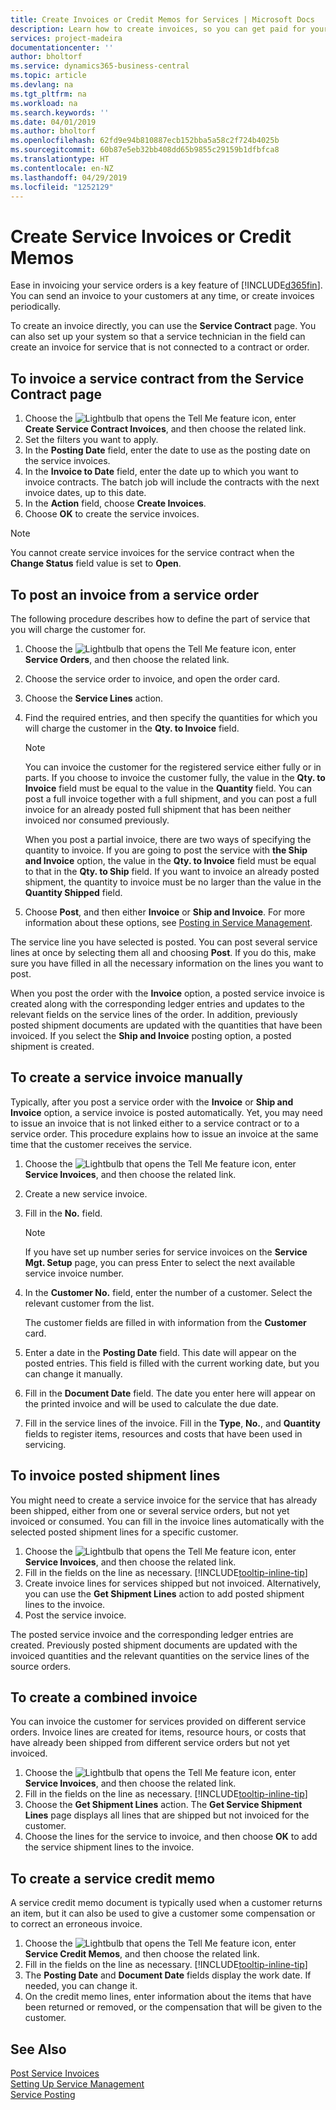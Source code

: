 ```yaml
---
title: Create Invoices or Credit Memos for Services | Microsoft Docs
description: Learn how to create invoices, so you can get paid for your service.
services: project-madeira
documentationcenter: ''
author: bholtorf
ms.service: dynamics365-business-central
ms.topic: article
ms.devlang: na
ms.tgt_pltfrm: na
ms.workload: na
ms.search.keywords: ''
ms.date: 04/01/2019
ms.author: bholtorf
ms.openlocfilehash: 62fd9e94b810887ecb152bba5a58c2f724b4025b
ms.sourcegitcommit: 60b87e5eb32bb408dd65b9855c29159b1dfbfca8
ms.translationtype: HT
ms.contentlocale: en-NZ
ms.lasthandoff: 04/29/2019
ms.locfileid: "1252129"
---
```

# <a name="create-service-invoices-or-credit-memos"></a>Create Service Invoices or Credit Memos
Ease in invoicing your service orders is a key feature of [!INCLUDE[d365fin](includes/d365fin_md.md)]. You can send an invoice to your customers at any time, or create invoices periodically.  
  
To create an invoice directly, you can use the **Service Contract** page. You can also set up your system so that a service technician in the field can create an invoice for service that is not connected to a contract or order.  

## <a name="to-invoice-a-service-contract-from-the-service-contract-page"></a>To invoice a service contract from the Service Contract page   
1. Choose the ![Lightbulb that opens the Tell Me feature](media/ui-search/search_small.png "Tell me what you want to do") icon, enter **Create Service Contract Invoices**, and then choose the related link.  
2. Set the filters you want to apply.  
3. In the **Posting Date** field, enter the date to use as the posting date on the service invoices.  
4. In the **Invoice to Date** field, enter the date up to which you want to invoice contracts. The batch job will include the contracts with the next invoice dates, up to this date.  
5. In the **Action** field, choose **Create Invoices**.  
6. Choose **OK** to create the service invoices.  
  
  > [!NOTE]  
  >  You cannot create service invoices for the service contract when the **Change Status** field value is set to **Open**.  
  
## <a name="to-post-an-invoice-from-a-service-order"></a>To post an invoice from a service order  
The following procedure describes how to define the part of service that you will charge the customer for.  

1. Choose the ![Lightbulb that opens the Tell Me feature](media/ui-search/search_small.png "Tell me what you want to do") icon, enter **Service Orders**, and then choose the related link.  
2. Choose the service order to invoice, and open the order card.  
3. Choose the **Service Lines** action.  
4. Find the required entries, and then specify the quantities for which you will charge the customer in the **Qty. to Invoice** field.  
  
   > [!NOTE]  
   >  You can invoice the customer for the registered service either fully or in parts. If you choose to invoice the customer fully, the value in the **Qty. to Invoice** field must be equal to the value in the **Quantity** field. You can post a full invoice together with a full shipment, and you can post a full invoice for an already posted full shipment that has been neither invoiced nor consumed previously.  
   >   
   >  When you post a partial invoice, there are two ways of specifying the quantity to invoice. If you are going to post the service with **the Ship and Invoice** option, the value in the **Qty. to Invoice** field must be equal to that in the **Qty. to Ship** field. If you want to invoice an already posted shipment, the quantity to invoice must be no larger than the value in the **Quantity Shipped** field.  
  
5. Choose **Post**, and then either **Invoice** or **Ship and Invoice**. For more information about these options, see [Posting in Service Management](service-service-posting.md).  
  
 The service line you have selected is posted. You can post several service lines at once by selecting them all and choosing **Post**. If you do this, make sure you have filled in all the necessary information on the lines you want to post.  
  
 When you post the order with the **Invoice** option, a posted service invoice is created along with the corresponding ledger entries and updates to the relevant fields on the service lines of the order. In addition, previously posted shipment documents are updated with the quantities that have been invoiced. If you select the **Ship and Invoice** posting option, a posted shipment is created.

## <a name="to-create-a-service-invoice-manually"></a>To create a service invoice manually  
Typically, after you post a service order with the **Invoice** or **Ship and Invoice** option, a service invoice is posted automatically. Yet, you may need to issue an invoice that is not linked either to a service contract or to a service order. This procedure explains how to issue an invoice at the same time that the customer receives the service.  

1. Choose the ![Lightbulb that opens the Tell Me feature](media/ui-search/search_small.png "Tell me what you want to do") icon, enter **Service Invoices**, and then choose the related link.  
2. Create a new service invoice.  
3. Fill in the **No.** field.  
  
    > [!NOTE]  
    >  If you have set up number series for service invoices on the **Service Mgt. Setup** page, you can press Enter to select the next available service invoice number.  
  
4. In the **Customer No.** field, enter the number of a customer. Select the relevant customer from the list.  
  
    The customer fields are filled in with information from the **Customer** card.  
  
5. Enter a date in the **Posting Date** field. This date will appear on the posted entries. This field is filled with the current working date, but you can change it manually.  
6. Fill in the **Document Date** field. The date you enter here will appear on the printed invoice and will be used to calculate the due date.  
7. Fill in the service lines of the invoice. Fill in the **Type**, **No.**, and **Quantity** fields to register items, resources and costs that have been used in servicing. 

## <a name="to-invoice-posted-shipment-lines"></a>To invoice posted shipment lines  
You might need to create a service invoice for the service that has already been shipped, either from one or several service orders, but not yet invoiced or consumed. You can fill in the invoice lines automatically with the selected posted shipment lines for a specific customer.  

1. Choose the ![Lightbulb that opens the Tell Me feature](media/ui-search/search_small.png "Tell me what you want to do") icon, enter **Service Invoices**, and then choose the related link.  
2. Fill in the fields on the line as necessary. [!INCLUDE[tooltip-inline-tip](includes/tooltip-inline-tip_md.md)] 
3. Create invoice lines for services shipped but not invoiced. Alternatively, you can use the **Get Shipment Lines** action to add posted shipment lines to the invoice.  
4. Post the service invoice.  
  
 The posted service invoice and the corresponding ledger entries are created. Previously posted shipment documents are updated with the invoiced quantities and the relevant quantities on the service lines of the source orders.  

## <a name="to-create-a-combined-invoice"></a>To create a combined invoice  
You can invoice the customer for services provided on different service orders. Invoice lines are created for items, resource hours, or costs that have already been shipped from different service orders but not yet invoiced.  

1. Choose the ![Lightbulb that opens the Tell Me feature](media/ui-search/search_small.png "Tell me what you want to do") icon, enter **Service Invoices**, and then choose the related link.  
2. Fill in the fields on the line as necessary. [!INCLUDE[tooltip-inline-tip](includes/tooltip-inline-tip_md.md)]  
3. Choose the **Get Shipment Lines** action. The **Get Service Shipment Lines** page displays all lines that are shipped but not invoiced for the customer.  
4. Choose the lines for the service to invoice, and then choose **OK** to add the service shipment lines to the invoice.  

## <a name="to-create-a-service-credit-memo"></a>To create a service credit memo  
A service credit memo document is typically used when a customer returns an item, but it can also be used to give a customer some compensation or to correct an erroneous invoice.  

1. Choose the ![Lightbulb that opens the Tell Me feature](media/ui-search/search_small.png "Tell me what you want to do") icon, enter **Service Credit Memos**, and then choose the related link.  
2. Fill in the fields on the line as necessary. [!INCLUDE[tooltip-inline-tip](includes/tooltip-inline-tip_md.md)]
3. The **Posting Date** and **Document Date** fields display the work date. If needed, you can change it.    
4. On the credit memo lines, enter information about the items that have been returned or removed, or the compensation that will be given to the customer.  

## <a name="see-also"></a>See Also
[Post Service Invoices](service-how-to-post-service-orders.md)  
[Setting Up Service Management](service-setup-service.md)  
[Service Posting](service-service-posting.md)  
